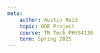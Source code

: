 ```yaml
---
meta:
    author: Austin Reid
    topic: ODE Project
    course: TN Tech PHYS4130
    term: Spring 2025
---
```

